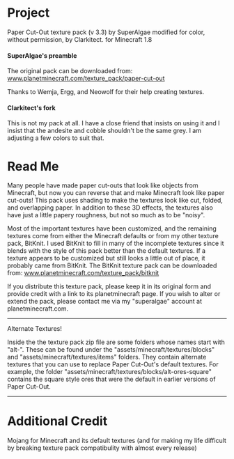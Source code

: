 # Project #

Paper Cut-Out texture pack (v 3.3) by SuperAlgae modified for color, without permission, by Clarkitect.
for Minecraft 1.8

#### SuperAlgae's preamble ####

The original pack can be downloaded from:
www.planetminecraft.com/texture_pack/paper-cut-out

Thanks to Wemja, Ergg, and Neowolf for their help creating textures.

#### Clarkitect's fork ####

  This is not my pack at all.  I have a close friend that insists on using it and I insist that the andesite and cobble shouldn't be the same grey.  I am adjusting a few colors to suit that.

# Read Me #

Many people have made paper cut-outs that look like objects from Minecraft, but now you can reverse that and make Minecraft look like paper cut-outs! This pack uses shading to make the textures look like cut, folded, and overlapping paper. In addition to these 3D effects, the textures also have just a little papery roughness, but not so much as to be "noisy".

Most of the important textures have been customized, and the remaining textures come from either the Minecraft defaults or from my other texture pack, BitKnit. I used BitKnit to fill in many of the incomplete textures since it blends with the style of this pack better than the default textures. If a texture appears to be customized but still looks a little out of place, it probably came from BitKnit. The BitKnit texture pack can be downloaded from: www.planetminecraft.com/texture_pack/bitknit

If you distribute this texture pack, please keep it in its original form and provide credit with a link to its planetminecraft page. If you wish to alter or extend the pack, please contact me via my "superalgae" account at planetminecraft.com.

--------

Alternate Textures!

Inside the the texture pack zip file are some folders whose names start with "alt-". These can be found under the "assets/minecraft/textures/blocks" and "assets/minecraft/textures/items" folders. They contain alternate textures that you can use to replace Paper Cut-Out's default textures. For example, the folder "assets/minecraft/textures/blocks/alt-ores-square" contains the square style ores that were the default in earlier versions of Paper Cut-Out.

--------

# Additional Credit #

Mojang for Minecraft and its default textures (and for making my life difficult by breaking texture pack compatibulity with almost every release)

